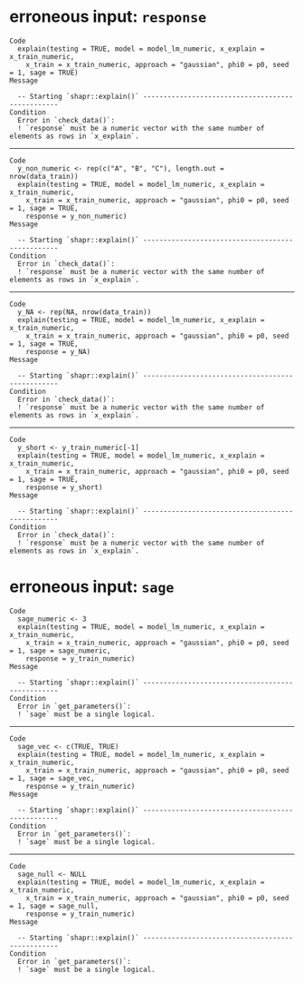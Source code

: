# erroneous input: `response`

    Code
      explain(testing = TRUE, model = model_lm_numeric, x_explain = x_train_numeric,
        x_train = x_train_numeric, approach = "gaussian", phi0 = p0, seed = 1, sage = TRUE)
    Message
      
      -- Starting `shapr::explain()` -------------------------------------------------
    Condition
      Error in `check_data()`:
      ! `response` must be a numeric vector with the same number of elements as rows in `x_explain`.

---

    Code
      y_non_numeric <- rep(c("A", "B", "C"), length.out = nrow(data_train))
      explain(testing = TRUE, model = model_lm_numeric, x_explain = x_train_numeric,
        x_train = x_train_numeric, approach = "gaussian", phi0 = p0, seed = 1, sage = TRUE,
        response = y_non_numeric)
    Message
      
      -- Starting `shapr::explain()` -------------------------------------------------
    Condition
      Error in `check_data()`:
      ! `response` must be a numeric vector with the same number of elements as rows in `x_explain`.

---

    Code
      y_NA <- rep(NA, nrow(data_train))
      explain(testing = TRUE, model = model_lm_numeric, x_explain = x_train_numeric,
        x_train = x_train_numeric, approach = "gaussian", phi0 = p0, seed = 1, sage = TRUE,
        response = y_NA)
    Message
      
      -- Starting `shapr::explain()` -------------------------------------------------
    Condition
      Error in `check_data()`:
      ! `response` must be a numeric vector with the same number of elements as rows in `x_explain`.

---

    Code
      y_short <- y_train_numeric[-1]
      explain(testing = TRUE, model = model_lm_numeric, x_explain = x_train_numeric,
        x_train = x_train_numeric, approach = "gaussian", phi0 = p0, seed = 1, sage = TRUE,
        response = y_short)
    Message
      
      -- Starting `shapr::explain()` -------------------------------------------------
    Condition
      Error in `check_data()`:
      ! `response` must be a numeric vector with the same number of elements as rows in `x_explain`.

# erroneous input: `sage`

    Code
      sage_numeric <- 3
      explain(testing = TRUE, model = model_lm_numeric, x_explain = x_train_numeric,
        x_train = x_train_numeric, approach = "gaussian", phi0 = p0, seed = 1, sage = sage_numeric,
        response = y_train_numeric)
    Message
      
      -- Starting `shapr::explain()` -------------------------------------------------
    Condition
      Error in `get_parameters()`:
      ! `sage` must be a single logical.

---

    Code
      sage_vec <- c(TRUE, TRUE)
      explain(testing = TRUE, model = model_lm_numeric, x_explain = x_train_numeric,
        x_train = x_train_numeric, approach = "gaussian", phi0 = p0, seed = 1, sage = sage_vec,
        response = y_train_numeric)
    Message
      
      -- Starting `shapr::explain()` -------------------------------------------------
    Condition
      Error in `get_parameters()`:
      ! `sage` must be a single logical.

---

    Code
      sage_null <- NULL
      explain(testing = TRUE, model = model_lm_numeric, x_explain = x_train_numeric,
        x_train = x_train_numeric, approach = "gaussian", phi0 = p0, seed = 1, sage = sage_null,
        response = y_train_numeric)
    Message
      
      -- Starting `shapr::explain()` -------------------------------------------------
    Condition
      Error in `get_parameters()`:
      ! `sage` must be a single logical.

